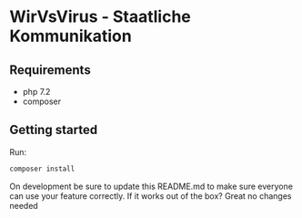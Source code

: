 # WirVsVirus - Staatliche Kommunikation

## Requirements

* php 7.2
* composer

## Getting started

Run:

```sh
composer install
```

On development be sure to update this README.md to make sure everyone can use your feature correctly.
If it works out of the box?
Great no changes needed
